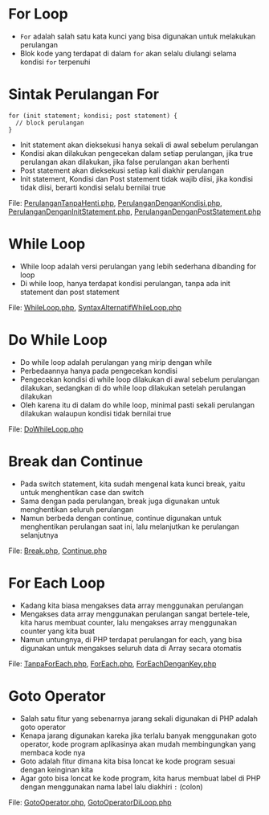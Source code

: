 # For Loop

- `For` adalah salah satu kata kunci yang bisa digunakan untuk melakukan perulangan
- Blok kode yang terdapat di dalam `for` akan selalu diulangi selama kondisi `for` terpenuhi

# Sintak Perulangan For

```
for (init statement; kondisi; post statement) {
  // block perulangan
}
```

- Init statement akan dieksekusi hanya sekali di awal sebelum perulangan
- Kondisi akan dilakukan pengecekan dalam setiap perulangan, jika true perulangan akan dilakukan, jika false perulangan akan berhenti
- Post statement akan dieksekusi setiap kali diakhir perulangan
- Init statement, Kondisi dan Post statement tidak wajib diisi, jika kondisi tidak diisi, berarti kondisi selalu bernilai true

File: [PerulanganTanpaHenti.php](/08%20-%20Perulangan/PerulanganTanpaHenti.php), [PerulanganDenganKondisi.php](/08%20-%20Perulangan/PerulanganDenganKondisi.php), [PerulanganDenganInitStatement.php](/08%20-%20Perulangan/PerulanganDenganInitStatement.php), [PerulanganDenganPostStatement.php](/08%20-%20Perulangan/PerulanganDenganPostStatement.php)

# While Loop

- While loop adalah versi perulangan yang lebih sederhana dibanding for loop
- Di while loop, hanya terdapat kondisi perulangan, tanpa ada init statement dan post statement

File: [WhileLoop.php](/08%20-%20Perulangan/WhileLoop.php), [SyntaxAlternatifWhileLoop.php](/08%20-%20Perulangan/SyntaxAlternatifWhileLoop.php)

# Do While Loop

- Do while loop adalah perulangan yang mirip dengan while
- Perbedaannya hanya pada pengecekan kondisi
- Pengecekan kondisi di while loop dilakukan di awal sebelum perulangan dilakukan, sedangkan di do while loop dilakukan setelah perulangan dilakukan
- Oleh karena itu di dalam do while loop, minimal pasti sekali perulangan dilakukan walaupun kondisi tidak bernilai true

File: [DoWhileLoop.php](/08%20-%20Perulangan/DoWhileLoop.php)

# Break dan Continue

- Pada switch statement, kita sudah mengenal kata kunci break, yaitu untuk menghentikan case dan switch
- Sama dengan pada perulangan, break juga digunakan untuk menghentikan seluruh perulangan
- Namun berbeda dengan continue, continue digunakan untuk menghentikan perulangan saat ini, lalu melanjutkan ke perulangan selanjutnya

File: [Break.php](/08%20-%20Perulangan/Break.php), [Continue.php](/08%20-%20Perulangan/Continue.php)

# For Each Loop

- Kadang kita biasa mengakses data array menggunakan perulangan
- Mengakses data array menggunakan perulangan sangat bertele-tele, kita harus membuat counter, lalu mengakses array menggunakan counter yang kita buat
- Namun untungnya, di PHP terdapat perulangan for each, yang bisa digunakan untuk mengakses seluruh data di Array secara otomatis

File: [TanpaForEach.php](/08%20-%20Perulangan/TanpaForEach.php), [ForEach.php](/08%20-%20Perulangan/ForEach.php), [ForEachDenganKey.php](/08%20-%20Perulangan/ForEachDenganKey.php)

# Goto Operator

- Salah satu fitur yang sebenarnya jarang sekali digunakan di PHP adalah goto operator
- Kenapa jarang digunakan kareka jika terlalu banyak menggunakan goto operator, kode program aplikasinya akan mudah membingungkan yang membaca kode nya
- Goto adalah fitur dimana kita bisa loncat ke kode program sesuai dengan keinginan kita
- Agar goto bisa loncat ke kode program, kita harus membuat label di PHP dengan menggunakan nama label lalu diakhiri `:` (colon)

File: [GotoOperator.php](/08%20-%20Perulangan/GotoOperator.php), [GotoOperatorDiLoop.php](/08%20-%20Perulangan/GotoOperatorDiLoop.php)
